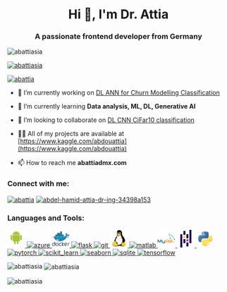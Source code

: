 
<h1 align="center">Hi 👋, I'm Dr. Attia</h1>
<h3 align="center">A passionate frontend developer from Germany</h3>

<p align="left"> <img src="https://komarev.com/ghpvc/?username=abattiasia&label=Profile%20views&color=0e75b6&style=flat" alt="abattiasia" /> </p>

<p align="left"> <a href="https://github.com/ryo-ma/github-profile-trophy"><img src="https://github-profile-trophy.vercel.app/?username=abattiasia" alt="abattiasia" /></a> </p>

<p align="left"> <a href="https://twitter.com/abattia" target="blank"><img src="https://img.shields.io/twitter/follow/abattia?logo=twitter&style=for-the-badge" alt="abattia" /></a> </p>

- 🔭 I’m currently working on [DL ANN for Churn Modelling Classification](https://www.kaggle.com/code/abdouattia/dl-churn-modelling-classif-ann)

- 🌱 I’m currently learning **Data analysis, ML, DL, Generative AI**

- 👯 I’m looking to collaborate on [DL CNN CiFar10 classification](https://www.kaggle.com/code/abdouattia/cifar-cnn)

- 👨‍💻 All of my projects are available at [https://www.kaggle.com/abdouattia](https://www.kaggle.com/abdouattia)

- 📫 How to reach me **abattiadmx.com**

<h3 align="left">Connect with me:</h3>
<p align="left">
<a href="https://twitter.com/abattia" target="blank"><img align="center" src="https://raw.githubusercontent.com/rahuldkjain/github-profile-readme-generator/master/src/images/icons/Social/twitter.svg" alt="abattia" height="30" width="40" /></a>
<a href="https://linkedin.com/in/abdel-hamid-attia-dr-ing-34398a153" target="blank"><img align="center" src="https://raw.githubusercontent.com/rahuldkjain/github-profile-readme-generator/master/src/images/icons/Social/linked-in-alt.svg" alt="abdel-hamid-attia-dr-ing-34398a153" height="30" width="40" /></a>
</p>

<h3 align="left">Languages and Tools:</h3>
<p align="left"> <a href="https://developer.android.com" target="_blank" rel="noreferrer"> <img src="https://raw.githubusercontent.com/devicons/devicon/master/icons/android/android-original-wordmark.svg" alt="android" width="40" height="40"/> </a> <a href="https://azure.microsoft.com/en-in/" target="_blank" rel="noreferrer"> <img src="https://www.vectorlogo.zone/logos/microsoft_azure/microsoft_azure-icon.svg" alt="azure" width="40" height="40"/> </a> <a href="https://www.docker.com/" target="_blank" rel="noreferrer"> <img src="https://raw.githubusercontent.com/devicons/devicon/master/icons/docker/docker-original-wordmark.svg" alt="docker" width="40" height="40"/> </a> <a href="https://flask.palletsprojects.com/" target="_blank" rel="noreferrer"> <img src="https://www.vectorlogo.zone/logos/pocoo_flask/pocoo_flask-icon.svg" alt="flask" width="40" height="40"/> </a> <a href="https://git-scm.com/" target="_blank" rel="noreferrer"> <img src="https://www.vectorlogo.zone/logos/git-scm/git-scm-icon.svg" alt="git" width="40" height="40"/> </a> <a href="https://www.linux.org/" target="_blank" rel="noreferrer"> <img src="https://raw.githubusercontent.com/devicons/devicon/master/icons/linux/linux-original.svg" alt="linux" width="40" height="40"/> </a> <a href="https://www.mathworks.com/" target="_blank" rel="noreferrer"> <img src="https://upload.wikimedia.org/wikipedia/commons/2/21/Matlab_Logo.png" alt="matlab" width="40" height="40"/> </a> <a href="https://www.mysql.com/" target="_blank" rel="noreferrer"> <img src="https://raw.githubusercontent.com/devicons/devicon/master/icons/mysql/mysql-original-wordmark.svg" alt="mysql" width="40" height="40"/> </a> <a href="https://pandas.pydata.org/" target="_blank" rel="noreferrer"> <img src="https://raw.githubusercontent.com/devicons/devicon/2ae2a900d2f041da66e950e4d48052658d850630/icons/pandas/pandas-original.svg" alt="pandas" width="40" height="40"/> </a> <a href="https://www.python.org" target="_blank" rel="noreferrer"> <img src="https://raw.githubusercontent.com/devicons/devicon/master/icons/python/python-original.svg" alt="python" width="40" height="40"/> </a> <a href="https://pytorch.org/" target="_blank" rel="noreferrer"> <img src="https://www.vectorlogo.zone/logos/pytorch/pytorch-icon.svg" alt="pytorch" width="40" height="40"/> </a> <a href="https://scikit-learn.org/" target="_blank" rel="noreferrer"> <img src="https://upload.wikimedia.org/wikipedia/commons/0/05/Scikit_learn_logo_small.svg" alt="scikit_learn" width="40" height="40"/> </a> <a href="https://seaborn.pydata.org/" target="_blank" rel="noreferrer"> <img src="https://seaborn.pydata.org/_images/logo-mark-lightbg.svg" alt="seaborn" width="40" height="40"/> </a> <a href="https://www.sqlite.org/" target="_blank" rel="noreferrer"> <img src="https://www.vectorlogo.zone/logos/sqlite/sqlite-icon.svg" alt="sqlite" width="40" height="40"/> </a> <a href="https://www.tensorflow.org" target="_blank" rel="noreferrer"> <img src="https://www.vectorlogo.zone/logos/tensorflow/tensorflow-icon.svg" alt="tensorflow" width="40" height="40"/> </a> </p>

<p><img align="left" src="https://github-readme-stats.vercel.app/api/top-langs?username=abattiasia&show_icons=true&locale=en&layout=compact" alt="abattiasia" /></p>

<p>&nbsp;<img align="center" src="https://github-readme-stats.vercel.app/api?username=abattiasia&show_icons=true&locale=en" alt="abattiasia" /></p>

<p><img align="center" src="https://github-readme-streak-stats.herokuapp.com/?user=abattiasia&" alt="abattiasia" /></p>
